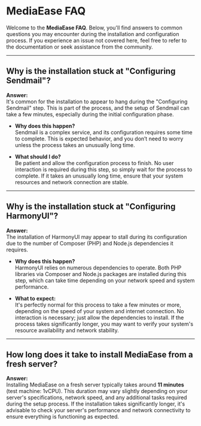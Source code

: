 # MediaEase FAQ

Welcome to the **MediaEase FAQ**. Below, you'll find answers to common questions you may encounter during the installation and configuration process. If you experience an issue not covered here, feel free to refer to the documentation or seek assistance from the community.

---

## Why is the installation stuck at "Configuring Sendmail"?

**Answer:**  
It's common for the installation to appear to hang during the "Configuring Sendmail" step. This is part of the process, and the setup of Sendmail can take a few minutes, especially during the initial configuration phase.

- **Why does this happen?**  
  Sendmail is a complex service, and its configuration requires some time to complete. This is expected behavior, and you don’t need to worry unless the process takes an unusually long time.
  
- **What should I do?**  
  Be patient and allow the configuration process to finish. No user interaction is required during this step, so simply wait for the process to complete. If it takes an unusually long time, ensure that your system resources and network connection are stable.

---

## Why is the installation stuck at "Configuring HarmonyUI"?

**Answer:**  
The installation of HarmonyUI may appear to stall during its configuration due to the number of Composer (PHP) and Node.js dependencies it requires.

- **Why does this happen?**  
  HarmonyUI relies on numerous dependencies to operate. Both PHP libraries via Composer and Node.js packages are installed during this step, which can take time depending on your network speed and system performance.
  
- **What to expect:**  
  It's perfectly normal for this process to take a few minutes or more, depending on the speed of your system and internet connection. No interaction is necessary; just allow the dependencies to install. If the process takes significantly longer, you may want to verify your system's resource availability and network stability.

---

## How long does it take to install MediaEase from a fresh server?

**Answer:**  
Installing MediaEase on a fresh server typically takes around **11 minutes** (test machine: 1vCPU). This duration may vary slightly depending on your server's specifications, network speed, and any additional tasks required during the setup process. If the installation takes significantly longer, it's advisable to check your server's performance and network connectivity to ensure everything is functioning as expected.
